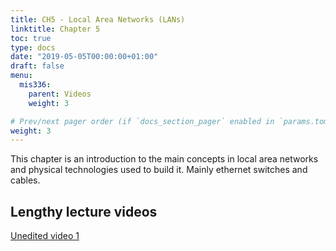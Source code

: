 ```yaml
---
title: CH5 - Local Area Networks (LANs)
linktitle: Chapter 5
toc: true
type: docs
date: "2019-05-05T00:00:00+01:00"
draft: false
menu:
  mis336:
    parent: Videos
    weight: 3

# Prev/next pager order (if `docs_section_pager` enabled in `params.toml`)
weight: 3
---
```


This chapter is an introduction to the main concepts in local area networks and physical technologies used to build it. Mainly ethernet switches and cables.

## Lengthy lecture videos

[Unedited video 1](https://web.microsoftstream.com/video/ce1b0d77-5830-43b3-9bdf-1ff5bd5ab8b0)

